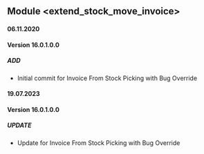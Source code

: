 ## Module <extend_stock_move_invoice>

#### 06.11.2020
#### Version 16.0.1.0.0
##### ADD
- Initial commit for Invoice From Stock Picking with Bug Override

#### 19.07.2023
#### Version 16.0.1.0.0
##### UPDATE
- Update for Invoice From Stock Picking with Bug Override